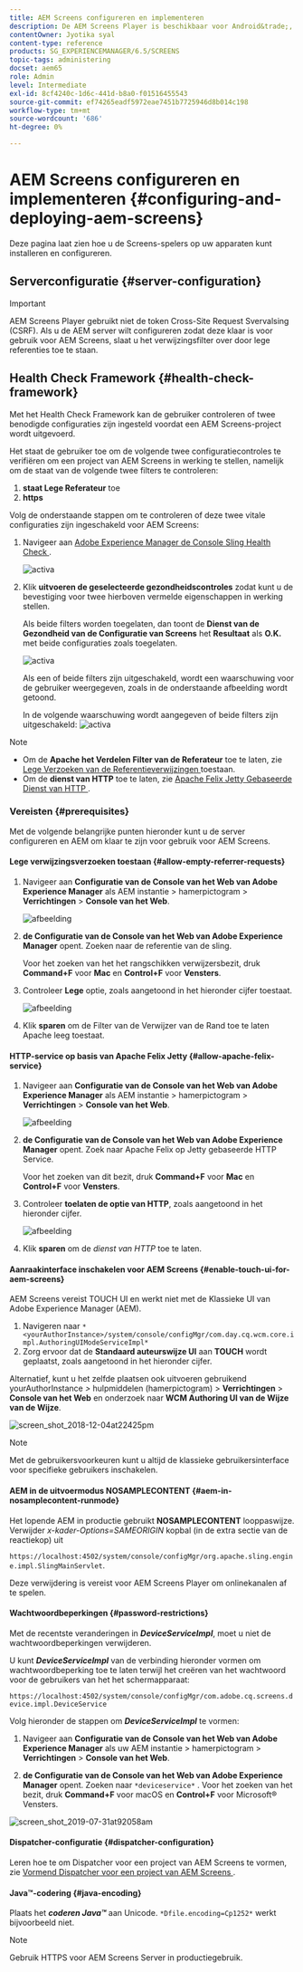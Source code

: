 ```yaml
---
title: AEM Screens configureren en implementeren
description: De AEM Screens Player is beschikbaar voor Android&trade;, Chrome OS, iOS en Windows. Meer informatie over de configuratie en implementatie van AEM Screens.
contentOwner: Jyotika syal
content-type: reference
products: SG_EXPERIENCEMANAGER/6.5/SCREENS
topic-tags: administering
docset: aem65
role: Admin
level: Intermediate
exl-id: 8cf4240c-1d6c-441d-b8a0-f01516455543
source-git-commit: ef74265eadf5972eae7451b7725946d8b014c198
workflow-type: tm+mt
source-wordcount: '686'
ht-degree: 0%

---
```


# AEM Screens configureren en implementeren {#configuring-and-deploying-aem-screens}

Deze pagina laat zien hoe u de Screens-spelers op uw apparaten kunt installeren en configureren.

## Serverconfiguratie {#server-configuration}

>[!IMPORTANT]
>
>AEM Screens Player gebruikt niet de token Cross-Site Request Svervalsing (CSRF). Als u de AEM server wilt configureren zodat deze klaar is voor gebruik voor AEM Screens, slaat u het verwijzingsfilter over door lege referenties toe te staan.

## Health Check Framework {#health-check-framework}

Met het Health Check Framework kan de gebruiker controleren of twee benodigde configuraties zijn ingesteld voordat een AEM Screens-project wordt uitgevoerd.

Het staat de gebruiker toe om de volgende twee configuratiecontroles te verifiëren om een project van AEM Screens in werking te stellen, namelijk om de staat van de volgende twee filters te controleren:

1. **staat Lege Referateur** toe
2. **https**

Volg de onderstaande stappen om te controleren of deze twee vitale configuraties zijn ingeschakeld voor AEM Screens:

1. Navigeer aan [ Adobe Experience Manager de Console Sling Health Check ](http://localhost:4502/system/console/healthcheck?tags=screensconfigs&amp;overrideGlobalTimeout=).

   ![ activa ](assets/health-check1.png)


2. Klik **uitvoeren de geselecteerde gezondheidscontroles** zodat kunt u de bevestiging voor twee hierboven vermelde eigenschappen in werking stellen.

   Als beide filters worden toegelaten, dan toont de **Dienst van de Gezondheid van de Configuratie van Screens** het **Resultaat** als **O.K.** met beide configuraties zoals toegelaten.

   ![ activa ](assets/health-check2.png)

   Als een of beide filters zijn uitgeschakeld, wordt een waarschuwing voor de gebruiker weergegeven, zoals in de onderstaande afbeelding wordt getoond.

   In de volgende waarschuwing wordt aangegeven of beide filters zijn uitgeschakeld:
   ![ activa ](assets/health-check3.png)

>[!NOTE]
>
>* Om de **Apache het Verdelen Filter van de Referateur** toe te laten, zie [ Lege Verzoeken van de Referentieverwijzingen ](/help/user-guide/configuring-screens-introduction.md#allow-empty-referrer-requests) toestaan.
>* Om de **dienst van HTTP** toe te laten, zie [ Apache Felix Jetty Gebaseerde Dienst van HTTP ](/help/user-guide/configuring-screens-introduction.md#allow-apache-felix-service).

### Vereisten {#prerequisites}

Met de volgende belangrijke punten hieronder kunt u de server configureren en AEM om klaar te zijn voor gebruik voor AEM Screens.

#### Lege verwijzingsverzoeken toestaan {#allow-empty-referrer-requests}

1. Navigeer aan **Configuratie van de Console van het Web van Adobe Experience Manager** als AEM instantie > hamerpictogram > **Verrichtingen** > **Console van het Web**.

   ![afbeelding](assets/config/empty-ref1.png)

1. **de Configuratie van de Console van het Web van Adobe Experience Manager** opent. Zoeken naar de referentie van de sling.

   Voor het zoeken van het het rangschikken verwijzersbezit, druk **Command+F** voor **Mac** en **Control+F** voor **Vensters**.

1. Controleer **Lege** optie, zoals aangetoond in het hieronder cijfer toestaat.

   ![afbeelding](assets/config/empty-ref2.png)

1. Klik **sparen** om de Filter van de Verwijzer van de Rand toe te laten Apache leeg toestaat.


#### HTTP-service op basis van Apache Felix Jetty {#allow-apache-felix-service}

1. Navigeer aan **Configuratie van de Console van het Web van Adobe Experience Manager** als AEM instantie > hamerpictogram > **Verrichtingen** > **Console van het Web**.

   ![afbeelding](assets/config/empty-ref1.png)

1. **de Configuratie van de Console van het Web van Adobe Experience Manager** opent. Zoek naar Apache Felix op Jetty gebaseerde HTTP Service.

   Voor het zoeken van dit bezit, druk **Command+F** voor **Mac** en **Control+F** voor **Vensters**.

1. Controleer **toelaten de optie van HTTP**, zoals aangetoond in het hieronder cijfer.

   ![afbeelding](assets/config/config-1.png)

1. Klik **sparen** om de *dienst van HTTP* toe te laten.

#### Aanraakinterface inschakelen voor AEM Screens {#enable-touch-ui-for-aem-screens}

AEM Screens vereist TOUCH UI en werkt niet met de Klassieke UI van Adobe Experience Manager (AEM).

1. Navigeren naar `*<yourAuthorInstance>/system/console/configMgr/com.day.cq.wcm.core.impl.AuthoringUIModeServiceImpl*`
1. Zorg ervoor dat de **Standaard auteurswijze UI** aan **TOUCH** wordt geplaatst, zoals aangetoond in het hieronder cijfer.

Alternatief, kunt u het zelfde plaatsen ook uitvoeren gebruikend yourAuthorInstance *>* hulpmiddelen (hamerpictogram) > **Verrichtingen** > **Console van het Web** en onderzoek naar **WCM Authoring UI van de Wijze van de Wijze**.

![ screen_shot_2018-12-04at22425pm ](assets/screen_shot_2018-12-04at22425pm.png)

>[!NOTE]
>
>Met de gebruikersvoorkeuren kunt u altijd de klassieke gebruikersinterface voor specifieke gebruikers inschakelen.

#### AEM in de uitvoermodus NOSAMPLECONTENT {#aem-in-nosamplecontent-runmode}

Het lopende AEM in productie gebruikt **NOSAMPLECONTENT** looppaswijze. Verwijder *x-kader-Options=SAMEORIGIN* kopbal (in de extra sectie van de reactiekop) uit

`https://localhost:4502/system/console/configMgr/org.apache.sling.engine.impl.SlingMainServlet`.

Deze verwijdering is vereist voor AEM Screens Player om onlinekanalen af te spelen.

#### Wachtwoordbeperkingen {#password-restrictions}

Met de recentste veranderingen in ***DeviceServiceImpl***, moet u niet de wachtwoordbeperkingen verwijderen.

U kunt ***DeviceServiceImpl*** van de verbinding hieronder vormen om wachtwoordbeperking toe te laten terwijl het creëren van het wachtwoord voor de gebruikers van het het schermapparaat:

`https://localhost:4502/system/console/configMgr/com.adobe.cq.screens.device.impl.DeviceService`

Volg hieronder de stappen om ***DeviceServiceImpl*** te vormen:

1. Navigeer aan **Configuratie van de Console van het Web van Adobe Experience Manager** als uw AEM instantie > hamerpictogram > **Verrichtingen** > **Console van het Web**.

1. **de Configuratie van de Console van het Web van Adobe Experience Manager** opent. Zoeken naar `*deviceservice*` . Voor het zoeken van het bezit, druk **Command+F** voor macOS en **Control+F** voor Microsoft® Vensters.

![ screen_shot_2019-07-31at92058am ](assets/screen_shot_2019-07-31at92058am.png)

#### Dispatcher-configuratie {#dispatcher-configuration}

Leren hoe te om Dispatcher voor een project van AEM Screens te vormen, zie [ Vormend Dispatcher voor een project van AEM Screens ](dispatcher-configurations-aem-screens.md).

#### Java™-codering {#java-encoding}

Plaats het ***coderen Java™*** aan Unicode. `*Dfile.encoding=Cp1252*` werkt bijvoorbeeld niet.

>[!NOTE]
>
>Gebruik HTTPS voor AEM Screens Server in productiegebruik.
